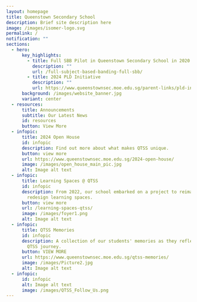 ```yaml
---
layout: homepage
title: Queenstown Secondary School
description: Brief site description here
image: /images/isomer-logo.svg
permalink: /
notification: ""
sections:
  - hero:
      key_highlights:
        - title: Full SBB Pilot in Queenstown Secondary School in 2020
          description: ""
          url: /full-subject-based-banding-full-sbb/
        - title: 2024 PLD Initiative
          description: ""
          url: https://www.queenstownsec.moe.edu.sg/parent-links/pld-initiatives/
      background: /images/website_banner.jpg
      variant: center
  - resources:
      title: Announcements
      subtitle: Our Latest News
      id: resources
      button: View More
  - infopic:
      title: 2024 Open House
      id: infopic
      description: Find out more about what makes QTSS unique.
      button: view more
      url: https://www.queenstownsec.moe.edu.sg/2024-open-house/
      image: /images/open_house_main_pic.jpg
      alt: Image alt text
  - infopic:
      title: Learning Spaces @ QTSS
      id: infopic
      description: From 2022, our school embarked on a project to reimagine and
        redesign learning spaces.
      button: view more
      url: /learning-spaces-qtss/
      image: /images/foyer1.png
      alt: Image alt text
  - infopic:
      title: QTSS Memories
      id: infopic
      description: A collection of our students' memories as they reflect on their
        QTSS journey.
      button: VIEW MORE
      url: https://www.queenstownsec.moe.edu.sg/qtss-memories/
      image: /images/Picture2.jpg
      alt: Image alt text
  - infopic:
      id: infopic
      alt: Image alt text
      image: /images/QTSS_Follow_Us.png
---
```

